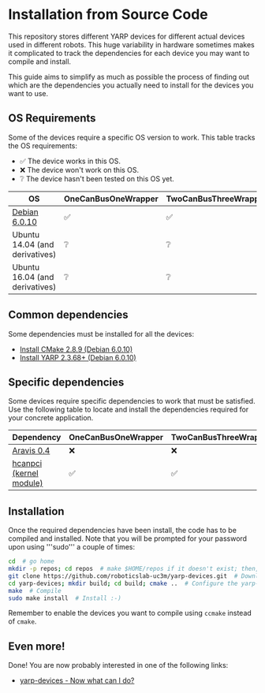 # Installation from Source Code

This repository stores different YARP devices for different actual devices used in different robots. This huge variability in hardware sometimes makes it complicated to track the dependencies for each device you may want to compile and install. 

This guide aims to simplify as much as possible the process of finding out which are the dependencies you actually need to install for the devices you want to use.

## OS Requirements

Some of the devices require a specific OS version to work. This table tracks the OS requirements:

* :white_check_mark: The device works in this OS.
* :x:  The device won't work on this OS.
* :grey_question: The device hasn't been tested on this OS yet.


| OS | OneCanBusOneWrapper | TwoCanBusThreeWrappers | AravisGigE | CanBusControlboard | CanBusHico | CuiAbsolute | FakeJoint | Jr3 | LacqueyFetch | LeapMotionSensor | ProximitySensorsClient | SpaceNavigator | TechnosoftIpos | TextilesHand | WiimoteSensor |
| --- | --- | --- | --- | --- | --- | --- | --- | --- | --- | --- | --- | --- | --- | --- | --- |
| [Debian 6.0.10](yarp_devices_install_on_debian_6.md) | :white_check_mark: | :white_check_mark: | :grey_question: | :white_check_mark: | :white_check_mark: | :white_check_mark: | :white_check_mark: | :white_check_mark: | :white_check_mark: | :white_check_mark: | :white_check_mark: | :white_check_mark: | :white_check_mark: | :white_check_mark: | :white_check_mark: |
| Ubuntu 14.04 (and derivatives) | :grey_question: |  :grey_question: | :white_check_mark: |  :grey_question: | :grey_question: | :grey_question: | :grey_question: | :grey_question: | :grey_question: | :grey_question: | :grey_question: | :grey_question: |  :grey_question: | :grey_question: | :grey_question: | 
| Ubuntu 16.04 (and derivatives) | :grey_question: |  :grey_question: | :white_check_mark: |  :grey_question: | :grey_question: | :grey_question: | :grey_question: | :grey_question: | :grey_question: | :grey_question: | :grey_question: | :grey_question: | :grey_question: | :grey_question: | :grey_question: | 


## Common dependencies

Some dependencies must be installed for all the devices:

  - [Install CMake 2.8.9 (Debian 6.0.10)](https://github.com/roboticslab-uc3m/installation-guides/blob/master/install-cmake.md#install-cmake-289-debian-6010)
  - [Install YARP 2.3.68+ (Debian 6.0.10)](https://github.com/roboticslab-uc3m/installation-guides/blob/master/install-yarp.md#install-yarp-2368-debian-6010)

## Specific dependencies

Some devices require specific dependencies to work that must be satisfied. Use the following table to locate and install the dependencies required for your concrete application.

| Dependency | OneCanBusOneWrapper | TwoCanBusThreeWrappers | AravisGigE | CanBusControlboard | CanBusHico | CuiAbsolute | FakeJoint | Jr3 | LacqueyFetch | LeapMotionSensor | ProximitySensorsClient | SpaceNavigator | TechnosoftIpos | TextilesHand | WiimoteSensor |
| --- | --- | --- | --- | --- | --- | --- | --- | --- | --- | --- | --- | --- | --- | --- | --- |
| [Aravis 0.4]() |  :x: |  :x: | :white_check_mark: |  :x: | :x: | :x: | :x: | :x: | :x: | :x: | :x: | :x: |  :x: | :x: | :x: | 
| [hcanpci (kernel module)](yarp_devices_install_on_debian_6.md) | :white_check_mark: | :white_check_mark: | :x: | :white_check_mark: | :white_check_mark: | :white_check_mark: | :white_check_mark: | :white_check_mark: | :white_check_mark: | :white_check_mark: | :white_check_mark: | :white_check_mark: | :white_check_mark: | :white_check_mark: | :white_check_mark: |


## Installation

Once the required dependencies have been install, the code has to be compiled and installed. Note that you will be prompted for your password upon using '''sudo''' a couple of times:

```bash
cd  # go home
mkdir -p repos; cd repos  # make $HOME/repos if it doesn't exist; then, enter it
git clone https://github.com/roboticslab-uc3m/yarp-devices.git  # Download yarp-devices software from the repository
cd yarp-devices; mkdir build; cd build; cmake ..  # Configure the yarp-devices software
make  # Compile
sudo make install  # Install :-)
```

Remember to enable the devices you want to compile using `ccmake` instead of `cmake`.

## Even more!

Done! You are now probably interested in one of the following links:
  - [yarp-devices - Now what can I do?]( /doc/yarp_devices_post_install.md )
